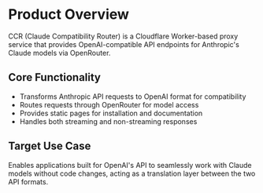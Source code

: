 # Product Overview

CCR (Claude Compatibility Router) is a Cloudflare Worker-based proxy service that provides OpenAI-compatible API endpoints for Anthropic's Claude models via OpenRouter.

## Core Functionality
- Transforms Anthropic API requests to OpenAI format for compatibility
- Routes requests through OpenRouter for model access
- Provides static pages for installation and documentation
- Handles both streaming and non-streaming responses

## Target Use Case
Enables applications built for OpenAI's API to seamlessly work with Claude models without code changes, acting as a translation layer between the two API formats.